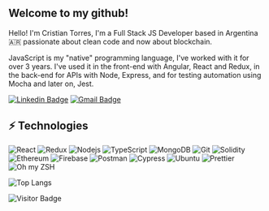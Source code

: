 ## Welcome to my github!

Hello! I'm Cristian Torres, I'm a Full Stack JS Developer based in Argentina 🇦🇷 passionate about clean code and now about blockchain.

JavaScript is my "native" programming language, I've worked with it for over 3 years. I've used it in the front-end with Angular, React and Redux, in the back-end for APIs with Node, Express, and for testing automation using Mocha and later on, Jest.

[![Linkedin Badge](https://img.shields.io/badge/LinkedIn-0077B5?style=for-the-badge&logo=linkedin&logoColor=white&link=https://www.linkedin.com/in/cristian-tomas-torres/)](https://www.linkedin.com/in/cristian-tomas-torres/)
[![Gmail Badge](https://img.shields.io/badge/Gmail-D14836?style=for-the-badge&logo=gmail&logoColor=white&link=mailto:cristiantomastorres@gmail.com)](mailto:cristiantomastorres@gmail.com)


## ⚡ Technologies

![React](https://img.shields.io/badge/React-20232A?style=for-the-badge&logo=react&logoColor=61DAFB)
![Redux](https://img.shields.io/badge/Redux-593D88?style=for-the-badge&logo=redux&logoColor=white)
![Nodejs](https://img.shields.io/badge/Node.js-339933?style=for-the-badge&logo=nodedotjs&logoColor=white)
![TypeScript](https://img.shields.io/badge/TypeScript-007ACC?style=for-the-badge&logo=typescript&logoColor=white)
![MongoDB](https://img.shields.io/badge/MongoDB-white?style=for-the-badge&logo=mongodb&logoColor=4EA94B)
![Git](https://img.shields.io/badge/Git-F05032?style=for-the-badge&logo=git&logoColor=white)
![Solidity](https://img.shields.io/badge/Solidity-e6e6e6?style=for-the-badge&logo=solidity&logoColor=black)
![Ethereum](https://img.shields.io/badge/Ethereum-3C3C3D?style=for-the-badge&logo=Ethereum&logoColor=white)
![Firebase](https://img.shields.io/badge/firebase-ffca28?style=for-the-badge&logo=firebase&logoColor=black)
![Postman](https://img.shields.io/badge/Postman-FF6C37?style=for-the-badge&logo=Postman&logoColor=white)
![Cypress](https://img.shields.io/badge/Cypress-17202C?style=for-the-badge&logo=cypress&logoColor=white)
![Ubuntu](https://img.shields.io/badge/Ubuntu-E95420?style=for-the-badge&logo=ubuntu&logoColor=white)
![Prettier](https://img.shields.io/badge/oh_my_zsh-1A2C34?style=for-the-badge&logo=ohmyzsh&logoColor=white)
![Oh my ZSH](https://img.shields.io/badge/prettier-1A2C34?style=for-the-badge&logo=prettier&logoColor=F7BA3E)


![Top Langs](https://github-readme-stats.vercel.app/api/top-langs/?username=torrescristian&hide=TeX&layout=compact)

![Visitor Badge](https://visitor-badge.laobi.icu/badge?page_id=torrescristian.torrescristian)
